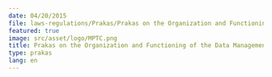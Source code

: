 ```yaml
---
date: 04/20/2015
file: laws-regulations/Prakas/Prakas on the Organization and Functioning of the Data Management Center for Telecommunications and Information Technology Services.pdf
featured: true
image: src/asset/logo/MPTC.png
title: Prakas on the Organization and Functioning of the Data Management Center for Telecommunications and Information Technology Services
type: prakas
lang: en
---
```

